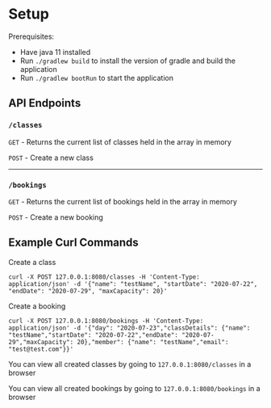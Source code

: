 # Setup
Prerequisites:
* Have java 11 installed
* Run `./gradlew build` to install the version of gradle and build the application 
* Run `./gradlew bootRun` to start the application

## API Endpoints
### `/classes`
`GET` - Returns the current list of classes held in the array in memory

`POST` - Create a new class 

---

### `/bookings`
`GET` - Returns the current list of bookings held in the array in memory

`POST` - Create a new booking 

## Example Curl Commands
Create a class
```
curl -X POST 127.0.0.1:8080/classes -H 'Content-Type: application/json' -d '{"name": "testName", "startDate": "2020-07-22", "endDate": "2020-07-29", "maxCapacity": 20}'
```

Create a booking
```
curl -X POST 127.0.0.1:8080/bookings -H 'Content-Type: application/json' -d '{"day": "2020-07-23","classDetails": {"name": "testName","startDate": "2020-07-22","endDate": "2020-07-29","maxCapacity": 20},"member": {"name": "testName","email": "test@test.com"}}'
```

You can view all created classes by going to `127.0.0.1:8080/classes` in a browser

You can view all created bookings by going to `127.0.0.1:8080/bookings` in a browser
